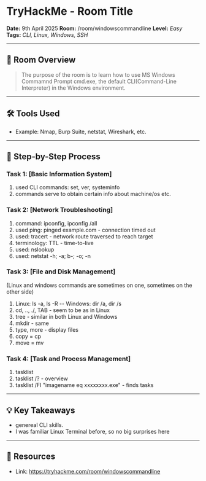 # TryHackMe - Room Title

**Date:** 9th April 2025
**Room:** /room/windowscommandline
**Level:** *Easy*  
**Tags:** *CLI, Linux, Windows, SSH*

---

## 🧩 Room Overview

> The purpose of the room is to learn how to use MS Windows Commamnd Prompt cmd.exe,
> the default CLI(Command-Line Interpreter) in the Windows environment.

---

## 🛠️ Tools Used

- Example: Nmap, Burp Suite, netstat, Wireshark, etc.

---

## 🚀 Step-by-Step Process

### Task 1: [Basic Information System]
1. used CLI commands: set, ver, systeminfo
2. commands serve to obtain certain info about machine/os etc.

### Task 2: [Network Troubleshooting]
1. command: ipconfig, ipconfig /all
2. used ping: pinged example.com - connection timed out
3. used: tracert - network route traversed to reach target
4. terminology: TTL - time-to-live
5. used: nslookup 
6. used: netstat -h; -a; b-; -o; -n

### Task 3: [File and Disk Management]
(Linux and windows commands are sometimes on one, sometimes on the other side)
1. Linux: ls -a, ls -R -- Windows: dir /a, dir /s
2. cd, .., ./, TAB - seem to be as in Linux
3. tree - similar in both Linux and Windows
4. mkdir - same
5. type, more - display files
6. copy = cp 
7. move = mv 

### Task 4: [Task and Process Management]
1. tasklist
2. tasklist /? - overview
3. tasklist /FI "imagename eq xxxxxxxx.exe" - finds tasks

---

## 💡 Key Takeaways

- genereal CLI skills.
- I was familiar Linux Terminal before, so no big surprises here


---

## 🔗 Resources

- Link: https://tryhackme.com/room/windowscommandline
